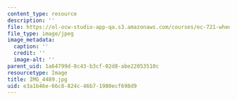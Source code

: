 ```yaml
---
content_type: resource
description: ''
file: https://ol-ocw-studio-app-qa.s3.amazonaws.com/courses/ec-721-wheelchair-design-in-developing-countries-spring-2009/e3a1b46e66c8824c46b71980ecf698d9_IMG_4489.jpg
file_type: image/jpeg
image_metadata:
  caption: ''
  credit: ''
  image-alt: ''
parent_uid: 1a64799d-8c43-b3cf-02d8-abe22053510c
resourcetype: Image
title: IMG_4489.jpg
uid: e3a1b46e-66c8-824c-46b7-1980ecf698d9
---
```

